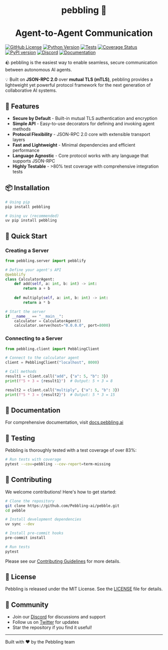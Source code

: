 <h1 align="center">pebbling 🐧</h1>

<h1 align="center">Agent-to-Agent Communication </h1>

[![GitHub License](https://img.shields.io/badge/license-MIT-blue.svg)](https://opensource.org/licenses/MIT)
[![Python Version](https://img.shields.io/badge/python-3.12+-blue.svg)](https://www.python.org/downloads/)
[![Tests](https://github.com/Pebbling-ai/pebble/actions/workflows/release.yml/badge.svg)](https://github.com/Pebbling-ai/pebble/actions/workflows/release.yml)
[![Coverage Status](https://coveralls.io/repos/github/Pebbling-ai/pebble/badge.svg?branch=main)](https://coveralls.io/github/Pebbling-ai/pebble?branch=main)
[![PyPI version](https://badge.fury.io/py/pebbling.svg)](https://badge.fury.io/py/pebbling)
[![Discord](https://img.shields.io/discord/bgwYGs7t?color=7289DA&label=Discord&logo=discord&logoColor=white)](https://discord.gg/bgwYGs7t)
[![Documentation](https://img.shields.io/badge/Documentation-📕-blue)](https://docs.pebbling.ai)

🪨 pebbling is the easiest way to enable seamless, secure communication between autonomous AI agents.

💡 Built on **JSON-RPC 2.0** over **mutual TLS (mTLS)**, pebbling provides a lightweight yet powerful protocol framework for the next generation of collaborative AI systems.

## 🌟 Features

- **Secure by Default** - Built-in mutual TLS authentication and encryption
- **Simple API** - Easy-to-use decorators for defining and invoking agent methods
- **Protocol Flexibility** - JSON-RPC 2.0 core with extensible transport layers
- **Fast and Lightweight** - Minimal dependencies and efficient performance
- **Language Agnostic** - Core protocol works with any language that supports JSON-RPC
- **Highly Testable** - >80% test coverage with comprehensive integration tests

## 📦 Installation

```bash
# Using pip
pip install pebbling

# Using uv (recommended)
uv pip install pebbling
```

## 🚀 Quick Start

### Creating a Server

```python
from pebbling.server import pebblify

# Define your agent's API
@pebblify
class CalculatorAgent:
    def add(self, a: int, b: int) -> int:
        return a + b
        
    def multiply(self, a: int, b: int) -> int:
        return a * b

# Start the server
if __name__ == "__main__":
    calculator = CalculatorAgent()
    calculator.serve(host="0.0.0.0", port=8000)
```

### Connecting to a Server

```python
from pebbling.client import PebblingClient

# Connect to the calculator agent
client = PebblingClient("localhost", 8000)

# Call methods
result1 = client.call("add", {"a": 5, "b": 3})
print(f"5 + 3 = {result1}")  # Output: 5 + 3 = 8

result2 = client.call("multiply", {"a": 5, "b": 3})
print(f"5 * 3 = {result2}")  # Output: 5 * 3 = 15
```

## 📖 Documentation

For comprehensive documentation, visit [docs.pebbling.ai](https://docs.pebbling.ai)

## 🧪 Testing

Pebbling is thoroughly tested with a test coverage of over 83%:

```bash
# Run tests with coverage
pytest --cov=pebbling --cov-report=term-missing
```

## 🤝 Contributing

We welcome contributions! Here's how to get started:

```bash
# Clone the repository
git clone https://github.com/Pebbling-ai/pebble.git
cd pebble

# Install development dependencies
uv sync --dev

# Install pre-commit hooks
pre-commit install

# Run tests
pytest
```

Please see our [Contributing Guidelines](.github/CONTRIBUTING.md) for more details.

## 📄 License

Pebbling is released under the MIT License. See the [LICENSE](LICENSE) file for details.

## 📢 Community

- Join our [Discord](https://discord.gg/bgwYGs7t) for discussions and support
- Follow us on [Twitter](https://twitter.com/pebblingai) for updates
- Star the repository if you find it useful!

---

Built with ❤️ by the Pebbling team

